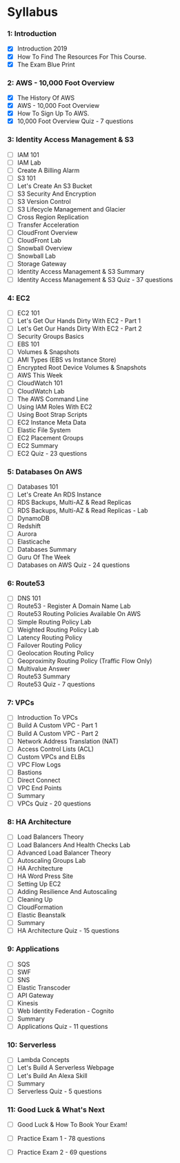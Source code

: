 # Syllabus

### 1: Introduction
- [x] Introduction 2019
- [x] How To Find The Resources For This Course.
- [x] The Exam Blue Print

### 2: AWS - 10,000 Foot Overview
- [x] The History Of AWS
- [x] AWS - 10,000 Foot Overview
- [x] How To Sign Up To AWS.
- [x] 10,000 Foot Overview Quiz - 7 questions

### 3: Identity Access Management & S3
- [ ] IAM 101
- [ ] IAM Lab
- [ ] Create A Billing Alarm
- [ ] S3 101
- [ ] Let's Create An S3 Bucket
- [ ] S3 Security And Encryption
- [ ] S3 Version Control
- [ ] S3 Lifecycle Management and Glacier
- [ ] Cross Region Replication
- [ ] Transfer Acceleration
- [ ] CloudFront Overview
- [ ] CloudFront Lab
- [ ] Snowball Overview
- [ ] Snowball Lab
- [ ] Storage Gateway
- [ ] Identity Access Management & S3 Summary
- [ ] Identity Access Management & S3 Quiz - 37 questions

### 4: EC2
- [ ] EC2 101
- [ ] Let's Get Our Hands Dirty With EC2 - Part 1
- [ ] Let's Get Our Hands Dirty With EC2 - Part 2
- [ ] Security Groups Basics
- [ ] EBS 101
- [ ] Volumes & Snapshots
- [ ] AMI Types (EBS vs Instance Store)
- [ ] Encrypted Root Device Volumes & Snapshots
- [ ] AWS This Week
- [ ] CloudWatch 101
- [ ] CloudWatch Lab
- [ ] The AWS Command Line
- [ ] Using IAM Roles With EC2
- [ ] Using Boot Strap Scripts
- [ ] EC2 Instance Meta Data
- [ ] Elastic File System
- [ ] EC2 Placement Groups
- [ ] EC2 Summary
- [ ] EC2 Quiz - 23 questions

### 5: Databases On AWS
- [ ] Databases 101
- [ ] Let's Create An RDS Instance
- [ ] RDS Backups, Multi-AZ & Read Replicas
- [ ] RDS Backups, Multi-AZ & Read Replicas - Lab
- [ ] DynamoDB
- [ ] Redshift
- [ ] Aurora
- [ ] Elasticache
- [ ] Databases Summary
- [ ] Guru Of The Week
- [ ] Databases on AWS Quiz - 24 questions

### 6: Route53
- [ ] DNS 101
- [ ] Route53 - Register A Domain Name Lab
- [ ] Route53 Routing Policies Available On AWS
- [ ] Simple Routing Policy Lab
- [ ] Weighted Routing Policy Lab
- [ ] Latency Routing Policy
- [ ] Failover Routing Policy
- [ ] Geolocation Routing Policy
- [ ] Geoproximity Routing Policy (Traffic Flow Only)
- [ ] Multivalue Answer
- [ ] Route53 Summary
- [ ] Route53 Quiz - 7 questions

### 7: VPCs
- [ ] Introduction To VPCs
- [ ] Build A Custom VPC - Part 1
- [ ] Build A Custom VPC - Part 2
- [ ] Network Address Translation (NAT)
- [ ] Access Control Lists (ACL)
- [ ] Custom VPCs and ELBs
- [ ] VPC Flow Logs
- [ ] Bastions
- [ ] Direct Connect
- [ ] VPC End Points
- [ ] Summary
- [ ] VPCs Quiz - 20 questions

### 8: HA Architecture
- [ ] Load Balancers Theory
- [ ] Load Balancers And Health Checks Lab
- [ ] Advanced Load Balancer Theory
- [ ] Autoscaling Groups Lab
- [ ] HA Architecture
- [ ] HA Word Press Site
- [ ] Setting Up EC2
- [ ] Adding Resilience And Autoscaling
- [ ] Cleaning Up
- [ ] CloudFormation
- [ ] Elastic Beanstalk
- [ ] Summary
- [ ] HA Architecture Quiz - 15 questions

### 9: Applications
- [ ] SQS
- [ ] SWF
- [ ] SNS
- [ ] Elastic Transcoder
- [ ] API Gateway
- [ ] Kinesis
- [ ] Web Identity Federation - Cognito
- [ ] Summary
- [ ] Applications Quiz - 11 questions

### 10: Serverless
- [ ] Lambda Concepts
- [ ] Let's Build A Serverless Webpage
- [ ] Let's Build An Alexa Skill
- [ ] Summary
- [ ] Serverless Quiz - 5 questions

### 11: Good Luck & What's Next
- [ ] Good Luck & How To Book Your Exam!
- [ ] Practice Exam 1 - 78 questions
- [ ] Practice Exam 2 - 69 questions






